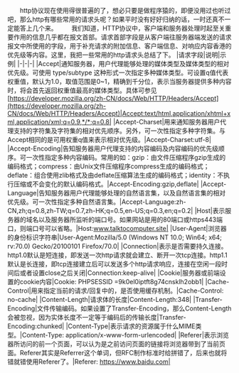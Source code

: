 &emsp;&emsp;http协议现在使用得很普遍的了，想必只要是做程序猿的，即便没用过也听过吧，那么http有哪些常用的请求头呢？如果平时没有好好归纳的话，一时还真不一定能答上几个来。
&emsp;&emsp;我们知道，HTTP协议中，客户端和服务器处理时起至关重要作用的信息几乎都在报文首部。请求首部字段是从客户端往服务器端发送的请求报文中所使用的字段，用于补充请求的附加信息、客户端信息、对响应内容香港的优先级等内容。这里，我把一些常用的http请求头总结了下。
|请求字段|说明|示例|
|-|-|-|
|Accept|通知服务器，用户代理能够处理的媒体类型及媒体类型的相对优先级。可使用 type/subtype 这种形式一次指定多种媒体类型。可设置q值代表权重值，默认为1.0，取值范围是0~1，精确到千分位，表示当服务器提供多种内容时，将会首先返回权重值最高的媒体类型。具体可参见[https://developer.mozilla.org/zh-CN/docs/Web/HTTP/Headers/Accept](https://developer.mozilla.org/zh-CN/docs/Web/HTTP/Headers/Accept)|Accept:text/html,application/xhtml+xml,application/xml;q=0.9,*/*;q=0.8|
|Accept-Charset|用来通知服务器用户代理支持的字符集及字符集的相对优先顺序。另外，可一次性指定多种字符集。与Accept相同的是可用权重q值来表示相对优先级。|Accept-Charset:utf-8|
|Accept-Encoding|告知服务器用户代理支持的内容编码及内容编码的优先级顺序。可一次性指定多种内容编码。常用的如：gzip：由文件压缩程序gzip生成的编码格式；compress：由Unix文件压缩程序compress生成的编码格式；deflate：组合使用zlib格式及由deflate压缩算法生成的编码格式；identity：不执行压缩或不会变化的默认编码格式。|Accept-Encoding:gzip,deflate|
|Accept-Language|告知服务器用户代理能够处理的自然语言集，以及自然语言集的相对优先级。可一次性指定多种自然语言集。|Accept-Language:zh-CN,zh;q=0.8,zh-TW;q=0.7,zh-HK;q=0.5,en-US;q=0.3,en;q=0.2|
|Host|表示服务器的域名以及服务器所监听的端口号。如果网站是用的80端口或https443端口，则端口号可以省略。|Host:www.talktocomputer.site|
|User-Agent|浏览器的身份标识字符串|User-Agent:Mozilla/5.0 (Windows NT 10.0; Win64; x64; rv:70.0) Gecko/20100101 Firefox/70.0|
|Connection|表示是否需要持久连接。http1.0默认是短连接，即发送一次http请求就会建立、断开一次tcp连接。http1.1默认是长连接，即tcp连接建立后可以发送多个http请求响应，连接在空闲一段时间后或者设置close之后关闭|Connection:keep-alive|
|Cookie|服务器或前端设置的cookie内容|Cookie: PHPSESSID =9k0el0iptft8g74cnsklh2obb1|
|Cache-Control|用来指定当前的请求/回复中的，是否使用缓存机制。|Cache-Control: no-cache|
|Content-Length|请求体的长度|Content-Length:348|
|Transfer-Encoding|文件传输编码。如果设置了Transfer-Encoding，那么Content-Length会被忽视，因为实体长度不一定等于编码后的传输长度|Transfer-Encoding:chunked|
|Content-Type|表示请求的资源属于什么MIME类型。|Content-Type: application/x-www-form-urlencoded|
|Referer|表示浏览器所访问的前一个页面，可以认为是之前访问页面的链接将浏览器带到了当前页面。Referer其实是Referrer这个单词，但RFC制作标准时给拼错了，后来也就将错就错使用Referer了。|Referer: https://www.baidu.com|